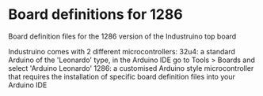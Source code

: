 # Board definitions for 1286
Board definition files for the 1286 version of the Industruino top board

Industruino comes with 2 different microcontrollers:
32u4: a standard Arduino of the 'Leonardo' type, in the Arduino IDE go to Tools > Boards and select 'Arduino Leonardo'
1286: a customised Arduino style microcontroller that requires the installation of specific board definition files into your Arduino IDE 

